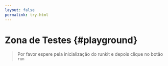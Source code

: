 ```yaml
---
layout: false
permalink: try.html
---
```


# Zona de Testes {#playground}
> Por favor espere pela inicialização do runkit e depois clique no botão `run`

<Runkit />
